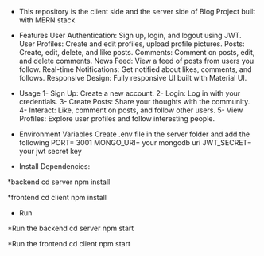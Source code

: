 - This repository is the client side and the server side of Blog Project built with MERN stack 

- Features
User Authentication: Sign up, login, and logout using JWT.
User Profiles: Create and edit profiles, upload profile pictures.
Posts: Create, edit, delete, and like posts.
Comments: Comment on posts, edit, and delete comments.
News Feed: View a feed of posts from users you follow.
Real-time Notifications: Get notified about likes, comments, and follows.
Responsive Design: Fully responsive UI built with Material UI.

- Usage
1- Sign Up: Create a new account.
2- Login: Log in with your credentials.
3- Create Posts: Share your thoughts with the community.
4- Interact: Like, comment on posts, and follow other users.
5- View Profiles: Explore user profiles and follow interesting people.

- Environment Variables
Create .env file in the server folder and add the following
PORT= 3001
MONGO_URI= your mongodb uri
JWT_SECRET= your jwt secret key


- Install Dependencies:

*backend
cd server
npm install

*frontend
cd client
npm install


- Run

*Run the backend
cd server
npm start

*Run the frontend
cd client
npm start
